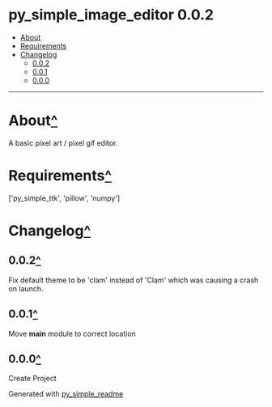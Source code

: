# py_simple_image_editor 0.0.2<a name="mark0"></a>

- [About](#mark1)
- [Requirements](#mark2)
- [Changelog](#mark3)
	- [0.0.2](#mark4)
	- [0.0.1](#mark5)
	- [0.0.0](#mark6)

---

# About<a name="mark1"></a>[^](#mark0)

A basic pixel art / pixel gif editor.

# Requirements<a name="mark2"></a>[^](#mark0)

['py_simple_ttk', 'pillow', 'numpy']

# Changelog<a name="mark3"></a>[^](#mark0)

## 0.0.2<a name="mark4"></a>[^](#mark3)

Fix default theme to be 'clam' instead of 'Clam' which was causing a crash on launch.

## 0.0.1<a name="mark5"></a>[^](#mark3)

Move __main__ module to correct location

## 0.0.0<a name="mark6"></a>[^](#mark3)

Create Project



Generated with [py_simple_readme](https://github.com/AndrewSpangler/py_simple_readme)